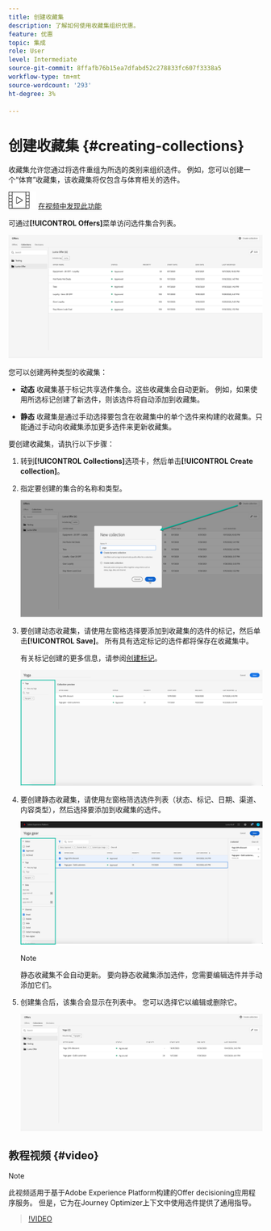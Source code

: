 ```yaml
---
title: 创建收藏集
description: 了解如何使用收藏集组织优惠。
feature: 优惠
topic: 集成
role: User
level: Intermediate
source-git-commit: 8ffafb76b15ea7dfabd52c278833fc607f3338a5
workflow-type: tm+mt
source-wordcount: '293'
ht-degree: 3%

---
```


# 创建收藏集 {#creating-collections}

收藏集允许您通过将选件重组为所选的类别来组织选件。 例如，您可以创建一个“体育”收藏集，该收藏集将仅包含与体育相关的选件。

![](../../assets/do-not-localize/how-to-video.png) [在视频中发现此功能](#video)

可通过&#x200B;**[!UICONTROL Offers]**&#x200B;菜单访问选件集合列表。

![](../../assets/collections_list.png)

您可以创建两种类型的收藏集：

* **动态** 收藏集基于标记共享选件集合。这些收藏集会自动更新。 例如，如果使用所选标记创建了新选件，则该选件将自动添加到收藏集。

* **静态** 收藏集是通过手动选择要包含在收藏集中的单个选件来构建的收藏集。只能通过手动向收藏集添加更多选件来更新收藏集。

要创建收藏集，请执行以下步骤：

1. 转到&#x200B;**[!UICONTROL Collections]**&#x200B;选项卡，然后单击&#x200B;**[!UICONTROL Create collection]**。

1. 指定要创建的集合的名称和类型。

   ![](../../assets/collection_create.png)

1. 要创建动态收藏集，请使用左窗格选择要添加到收藏集的选件的标记，然后单击&#x200B;**[!UICONTROL Save]**。 所有具有选定标记的选件都将保存在收藏集中。

   有关标记创建的更多信息，请参阅[创建标记](../offer-library/creating-tags.md)。

   ![](../../assets/dynamic_collection.png)

1. 要创建静态收藏集，请使用左窗格筛选选件列表（状态、标记、日期、渠道、内容类型），然后选择要添加到收藏集的选件。

   ![](../../assets/static_collection.png)

   >[!NOTE]
   >
   >静态收藏集不会自动更新。 要向静态收藏集添加选件，您需要编辑选件并手动添加它们。

1. 创建集合后，该集合会显示在列表中。 您可以选择它以编辑或删除它。

   ![](../../assets/collection_created.png)

## 教程视频 {#video}

>[!NOTE]
>
>此视频适用于基于Adobe Experience Platform构建的Offer decisioning应用程序服务。 但是，它为在Journey Optimizer上下文中使用选件提供了通用指导。

>[!VIDEO](https://video.tv.adobe.com/v/329376?quality=12)
